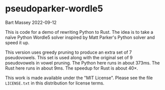 # pseudoparker-wordle5
Bart Massey 2022-09-12

This is code for a demo of rewriting Python to Rust.  The
idea is to take a naïve Python Wordle5 solver inspired by
Matt Parker's Python solver and speed it up.

This version uses greedy pruning to produce an extra set of
7 pseudovowels. This set is used along with the original set
of 9 pseudovowels in vowel pruning.  The Python here runs in
about 373ms.  The Rust here runs in about 9ms. The speedup
for Rust is about 40×.

This work is made available under the "MIT License". Please
see the file `LICENSE.txt` in this distribution for license
terms.

